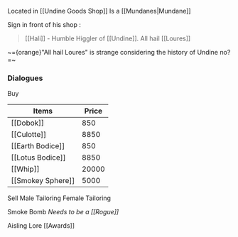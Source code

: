 Located in [[Undine Goods Shop]]
Is a [[Mundanes|Mundane]]

Sign in front of his shop :
> [[Hali]] - Humble Higgler of [[Undine]]. All hail [[Loures]]

~={orange}"All hail Loures" is strange considering the history of Undine no?=~


### Dialogues

Buy

| Items            | Price  |
| ---------------- | ------ |
| [[Dobok]]          | 850    |
| [[Culotte]]         | 8850    |
| [[Earth Bodice]] | 850 |
| [[Lotus Bodice]]         | 8850    |
| [[Whip]]         | 20000    |
| [[Smokey Sphere]] | 5000 |
Sell
Male Tailoring
Female Tailoring

Smoke Bomb
*Needs to be a [[Rogue]]*

Aisling Lore
[[Awards]]